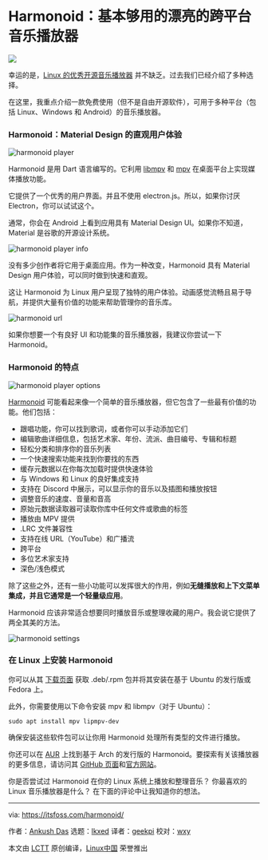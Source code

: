 [#]: subject: "Harmonoid: A Beautiful Cross-Platform Music Player With Essential Features"
[#]: via: "https://itsfoss.com/harmonoid/"
[#]: author: "Ankush Das https://itsfoss.com/author/ankush/"
[#]: collector: "lkxed"
[#]: translator: "geekpi"
[#]: reviewer: "wxy"
[#]: publisher: "wxy"
[#]: url: "https://linux.cn/article-15386-1.html"

Harmonoid：基本够用的漂亮的跨平台音乐播放器
======

![][0]

幸运的是，[Linux 的优秀开源音乐播放器][1] 并不缺乏。过去我们已经介绍了多种选择。

在这里，我重点介绍一款免费使用（但不是自由开源软件），可用于多种平台（包括 Linux、Windows 和 Android）的音乐播放器。

### Harmonoid：Material Design 的直观用户体验

![harmonoid player][2]

Harmonoid 是用 Dart 语言编写的。它利用 [libmpv][3] 和 [mpv][4] 在桌面平台上实现媒体播放功能。

它提供了一个优秀的用户界面。并且不使用 electron.js。所以，如果你讨厌 Electron，你可以试试这个。

通常，你会在 Android 上看到应用具有 Material Design UI。如果你不知道，Material 是谷歌的开源设计系统。

![harmonoid player info][5]

没有多少创作者将它用于桌面应用。作为一种改变，Harmonoid 具有 Material Design 用户体验，可以同时做到快速和直观。

这让 Harmonoid 为 Linux 用户呈现了独特的用户体验。动画感觉流畅且易于导航，并提供大量有价值的功能来帮助管理你的音乐库。

![harmonoid url][6]

如果你想要一个有良好 UI 和功能集的音乐播放器，我建议你尝试一下 Harmonoid。

### Harmonoid 的特点

![harmonoid player options][7]

[Harmonoid][8] 可能看起来像一个简单的音乐播放器，但它包含了一些最有价值的功能。他们包括：

- 跟唱功能，你可以找到歌词，或者你可以手动添加它们
- 编辑歌曲详细信息，包括艺术家、年份、流派、曲目编号、专辑和标题
- 轻松分类和排序你的音乐列表
- 一个快速搜索功能来找到你要找的东西
- 缓存元数据以在你每次加载时提供快速体验
- 与 Windows 和 Linux 的良好集成支持
- 支持在 Discord 中展示，可以显示你的音乐以及插图和播放按钮
- 调整音乐的速度、音量和音高
- 原始元数据读取器可读取你库中任何文件或歌曲的标签
- 播放由 MPV 提供
- .LRC 文件兼容性
- 支持在线 URL（YouTube）和广播流
- 跨平台
- 多位艺术家支持
- 深色/浅色模式

除了这些之外，还有一些小功能可以发挥很大的作用，例如**无缝播放和上下文菜单集成，并且它通常是一个轻量级应用**。

Harmonoid 应该非常适合想要同时播放音乐或整理收藏的用户。我会说它提供了两全其美的方法。

![harmonoid settings][9]

### 在 Linux 上安装 Harmonoid

你可以从其 [下载页面][10] 获取 .deb/.rpm 包并将其安装在基于 Ubuntu 的发行版或 Fedora 上。

此外，你需要使用以下命令安装 mpv 和 libmpv（对于 Ubuntu）：

```
sudo apt install mpv lipmpv-dev
```

确保安装这些软件包可以让你用 Harmonoid 处理所有类型的文件进行播放。

你还可以在 [AUR][11] 上找到基于 Arch 的发行版的 Harmonoid。要探索有关该播放器的更多信息，请访问其 [GitHub 页面][12]和[官方网站][8]。

你是否尝试过 Harmonoid 在你的 Linux 系统上播放和整理音乐？ 你最喜欢的 Linux 音乐播放器是什么？ 在下面的评论中让我知道你的想法。

--------------------------------------------------------------------------------

via: https://itsfoss.com/harmonoid/

作者：[Ankush Das][a]
选题：[lkxed][b]
译者：[geekpi](https://github.com/geekpi)
校对：[wxy](https://github.com/wxy)

本文由 [LCTT](https://github.com/LCTT/TranslateProject) 原创编译，[Linux中国](https://linux.cn/) 荣誉推出

[a]: https://itsfoss.com/author/ankush/
[b]: https://github.com/lkxed
[1]: https://itsfoss.com/best-music-players-linux/
[2]: https://itsfoss.com/content/images/wordpress/2022/12/harmonoid-player.png
[3]: https://github.com/mpv-player/mpv/tree/master/libmpv
[4]: https://mpv.io
[5]: https://itsfoss.com/content/images/wordpress/2022/12/harmonoid-player-info.png
[6]: https://itsfoss.com/content/images/wordpress/2022/12/harmonoid-url.png
[7]: https://itsfoss.com/content/images/wordpress/2022/12/harmonoid-player-options.png
[8]: https://harmonoid.com
[9]: https://itsfoss.com/content/images/wordpress/2022/12/harmonoid-settings.png
[10]: https://harmonoid.com/downloads
[11]: https://aur.archlinux.org/packages/harmonoid-bin
[12]: https://github.com/harmonoid/harmonoid
[0]: https://img.linux.net.cn/data/attachment/album/202212/27/173656kmq05d54llttls55.jpg